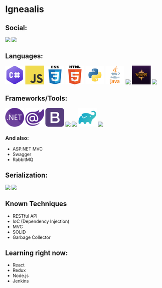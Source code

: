 # Igneaalis

## Social:

<a href="https://github.com/Igneaalis"><img src="https://img.shields.io/badge/-@Igneaalis-%23181717?style=flat-square&logo=github" height="25"></a>
<a href="#"><img src="https://img.shields.io/badge/-nokladr-%232c2f33?style=flat-square&logo=discord" height="25"></a>

## Languages:
<code><img height="60" src="https://raw.githubusercontent.com/github/explore/80688e429a7d4ef2fca1e82350fe8e3517d3494d/topics/csharp/csharp.png"></code>
<code><img height="60" src="https://raw.githubusercontent.com/github/explore/80688e429a7d4ef2fca1e82350fe8e3517d3494d/topics/javascript/javascript.png"></code>
<code><img height="60" src="https://raw.githubusercontent.com/github/explore/80688e429a7d4ef2fca1e82350fe8e3517d3494d/topics/css/css.png"></code>
<code><img height="60" src="https://raw.githubusercontent.com/github/explore/80688e429a7d4ef2fca1e82350fe8e3517d3494d/topics/html/html.png"></code>
<code><img height="60" src="https://raw.githubusercontent.com/github/explore/80688e429a7d4ef2fca1e82350fe8e3517d3494d/topics/python/python.png"></code>
<code><img height="60" src="https://raw.githubusercontent.com/github/explore/5b3600551e122a3277c2c5368af2ad5725ffa9a1/topics/java/java.png"></code>
<code><img height="60" src="https://upload.wikimedia.org/wikipedia/commons/thumb/c/cf/Lua-Logo.svg/1200px-Lua-Logo.svg.png"></code>
<code><img height="60" src="https://github.com/Igneaalis/Igneaalis/blob/main/vJASS.png"></code>
<code><img height="60" src="https://www.inlineicons.com/svg/Web/sql-file-format-symbol-svg-icon.svg"></code>

## Frameworks/Tools:
<code><img height="60" src="https://raw.githubusercontent.com/github/explore/93d8a67084f94b2a444e510199a6e7622e5b09a3/topics/dotnet/dotnet.png"></code>
<code><img height="60" src="https://raw.githubusercontent.com/github/explore/680b4717c7acabd1eb10b8c008991a160a84bc88/topics/blazor/blazor.png"></code>
<code><img height="60" src="https://raw.githubusercontent.com/github/explore/80688e429a7d4ef2fca1e82350fe8e3517d3494d/topics/bootstrap/bootstrap.png"></code>
<code><img height="60" src="https://wissance.com/wp-content/uploads/elementor/thumbs/logo23-pozgeyfqk6z9xrcimmy1o2g1lcbiad1416yz09fw5w.png"></code>
<code><img height="60" src="https://avatars.githubusercontent.com/u/2678858?s=200&v=4"></code>
<code><img height="60" src="https://raw.githubusercontent.com/github/explore/59009b1589a883459c0ae19044e3e7e3ec0c4e0a/topics/gradle/gradle.png"></code>
<code><img height="60" src="https://www.clouddynamicshk.com/wp-content/uploads/2014/03/git2.png"></code>

### And also:
* ASP.NET MVC
* Swagger
* RabbitMQ

## Serialization:
<code><img height="60" src="https://www.ctrl.blog/media/hero/yaml.1y1.png"></code>
<code><img height="60" src="https://digital-masters.ru/content/image/json_format.jpg"></code>

## Known Techniques
* RESTful API
* IoC (Dependency Injection)
* MVC
* SOLID
* Garbage Collector

## Learning right now:
* React
* Redux
* Node.js
* Jenkins

<!--
**Igneaalis/Igneaalis** is a ✨ _special_ ✨ repository because its `README.md` (this file) appears on your GitHub profile.

Here are some ideas to get you started:

- 🔭 I’m currently working on ...
- 🌱 I’m currently learning ...
- 👯 I’m looking to collaborate on ...
- 🤔 I’m looking for help with ...
- 💬 Ask me about ...
- 📫 How to reach me: ...
- 😄 Pronouns: ...
- ⚡ Fun fact: ...
-->
